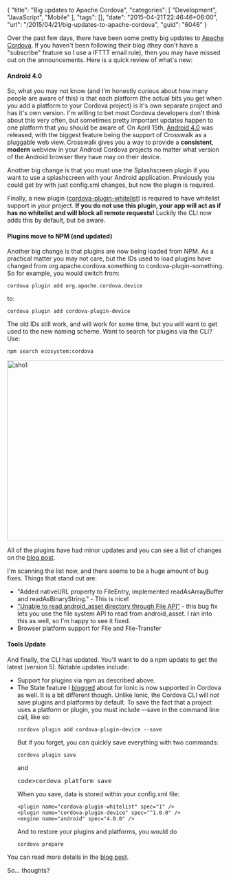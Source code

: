 {
	"title": "Big updates to Apache Cordova",
	"categories": [
		"Development",
		"JavaScript",
		"Mobile"
	],
	"tags": [],
	"date": "2015-04-21T22:46:46+06:00",
	"url": "/2015/04/21/big-updates-to-apache-cordova",
	"guid": "6046"
}

Over the past few days, there have been some pretty big updates to <a href="http://cordova.apache.org">Apache Cordova</a>. If you haven't been following their blog (they don't have a "subscribe" feature so I use a IFTTT email rule), then you may have missed out on the announcements. Here is a quick review of what's new:

<!--more-->

<h4>Android 4.0</h4>

So, what you may not know (and I'm honestly curious about how many people are aware of this) is that each platform (the actual bits you get when you add a platform to your Cordova project) is it's own separate project and has it's own version. I'm willing to bet most Cordova developers don't think about this very often, but sometimes pretty important updates happen to one platform that you should be aware of. On April 15th, <a href="http://cordova.apache.org/announcements/2015/04/15/cordova-android-4.0.0.html">Android 4.0</a> was released, with the biggest feature being the support of Crosswalk as a pluggable web view. Crosswalk gives you a way to provide a <strong>consistent</strong>, <strong>modern</strong> webview in your Android Cordova projects no matter what version of the Android browser they have may on their device. 

Another big change is that you must use the Splashscreen plugin if you want to use a splashscreen with your Android application. Previously you could get by with just config.xml changes, but now the plugin is required. 

Finally, a new plugin (<a href="https://github.com/apache/cordova-plugin-whitelist">cordova-plugin-whitelist</a>) is required to have whitelist support in your project. <strong>If you do not use this plugin, your app will act as if has no whitelist and will block all remote requests!</strong> Luckily the CLI now adds this by default, but be aware.

<h4>Plugins move to NPM (and updated)</h4>

Another big change is that plugins are now being loaded from NPM. As a practical matter you may not care, but the IDs used to load plugins have changed from org.apache.cordova.something to cordova-plugin-something. So for example, you would switch from:

<pre><code>cordova plugin add org.apache.cordova.device</code></pre>

to:

<pre><code>cordova plugin add cordova-plugin-device</code></pre>

The old IDs still work, and will work for some time, but you will want to get used to the new naming scheme. Want to search for plugins via the CLI? Use:

<pre><code>npm search ecosystem:cordova</code></pre>

<a href="http://www.raymondcamden.com/wp-content/uploads/2015/04/sho1.png"><img src="http://static.raymondcamden.com/images/wp-content/uploads/2015/04/sho1.png" alt="sho1" width="850" height="418" class="alignnone size-full wp-image-6047" /></a>

All of the plugins have had minor updates and you can see a list of changes on the <a href="http://cordova.apache.org/announcements/2015/04/21/plugins-release-and-move-to-npm.html">blog post</a>.

I'm scanning the list now, and there seems to be a huge amount of bug fixes. Things that stand out are:

<ul>
<li>"Added nativeURL property to FileEntry, implemented readAsArrayBuffer and readAsBinaryString." - This is nice!
<li><a href="https://issues.apache.org/jira/browse/CB-6428">"Unable to read android_asset directory through File API"</a> - this bug fix lets you use the file system API to read from android_asset. I ran into this as well, so I'm happy to see it fixed.
<li>Browser platform support for File and File-Transfer</li>
</ul>

<h4>Tools Update</h4>

And finally, the CLI has updated. You'll want to do a npm update to get the latest (version 5). Notable updates include:

<ul>
<li>Support for plugins via npm as described above.
<li>The State feature I <a href="http://www.raymondcamden.com/2015/04/20/ionic-adds-a-new-state-feature">blogged</a> about for Ionic is now supported in Cordova as well. It is a bit different though. Unlike Ionic, the Cordova CLI will <i>not</i> save plugins and platforms by default. To save the fact that a project uses a platform or plugin, you must include --save in the command line call, like so:

<pre><code>cordova plugin add cordova-plugin-device --save</code></pre>

But if you forget, you can quickly save everything with two commands:

<pre><code>cordova plugin save</code></pre>

and

<pre>code>cordova platform save</code></pre>

When you save, data is stored within your config.xml file:

<pre><code class="language-markup">&lt;plugin name=&quot;cordova-plugin-whitelist&quot; spec=&quot;1&quot; &#x2F;&gt;
&lt;plugin name=&quot;cordova-plugin-device&quot; spec=&quot;^1.0.0&quot; &#x2F;&gt;
&lt;engine name=&quot;android&quot; spec=&quot;4.0.0&quot; &#x2F;&gt;</code></pre>

And to restore your plugins and platforms, you would do

<pre><code>cordova prepare</code></pre>
</li>
</ul>

You can read more details in the <a href="http://cordova.apache.org/news/2015/04/21/tools-release.html">blog post</a>.

So... thoughts? 